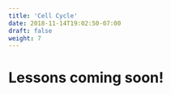 ```yaml
---
title: 'Cell Cycle'
date: 2018-11-14T19:02:50-07:00
draft: false
weight: 7
---
```


# Lessons coming soon!
